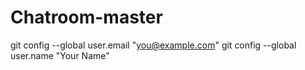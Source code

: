 # Chatroom-master
git config --global user.email "you@example.com"
  git config --global user.name "Your Name"
